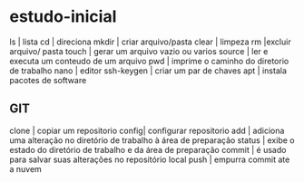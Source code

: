 # estudo-inicial


ls | lista
cd | direciona
mkdir | criar arquivo/pasta
clear | limpeza
rm |excluir arquivo/ pasta
touch | gerar um arquivo vazio ou varios
source | ler e executa um conteudo de um arquivo
pwd | imprime o caminho do diretorio de trabalho
nano | editor
ssh-keygen | criar um par de chaves
apt | instala pacotes de software

## GIT 
clone | copiar um repositorio
config| configurar repositorio 
add | adiciona uma alteração no diretório de trabalho à área de preparação
status |  exibe o estado do diretório de trabalho e da área de preparação 
commit |  é usado para salvar suas alterações no repositório local
push | empurra commit ate a nuvem